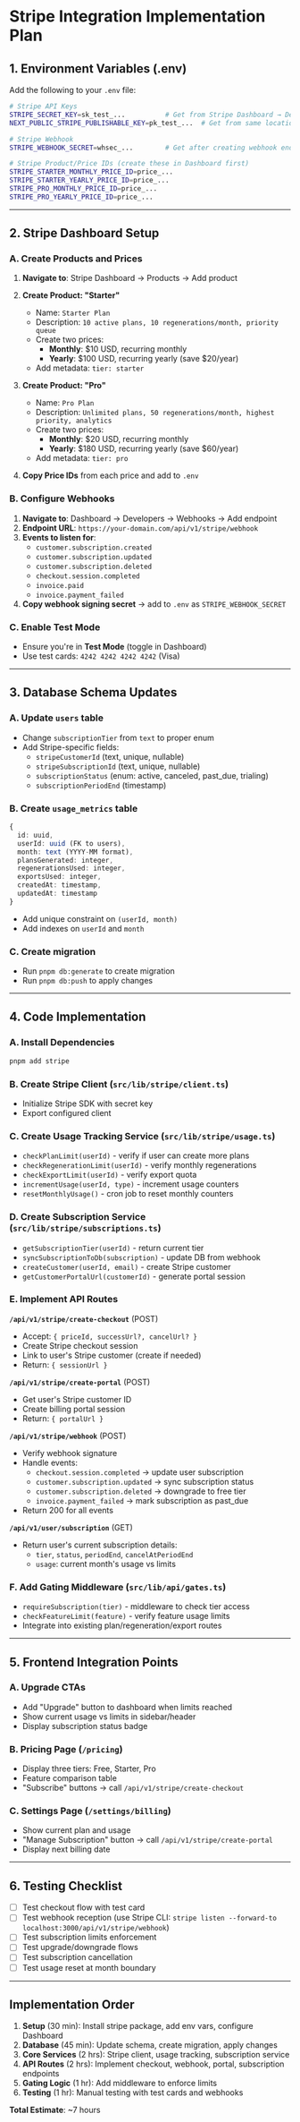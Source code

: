 # Stripe Integration Implementation Plan

## 1. Environment Variables (.env)

Add the following to your `.env` file:

```bash
# Stripe API Keys
STRIPE_SECRET_KEY=sk_test_...          # Get from Stripe Dashboard → Developers → API keys
NEXT_PUBLIC_STRIPE_PUBLISHABLE_KEY=pk_test_...  # Get from same location

# Stripe Webhook
STRIPE_WEBHOOK_SECRET=whsec_...        # Get after creating webhook endpoint in Dashboard

# Stripe Product/Price IDs (create these in Dashboard first)
STRIPE_STARTER_MONTHLY_PRICE_ID=price_...
STRIPE_STARTER_YEARLY_PRICE_ID=price_...
STRIPE_PRO_MONTHLY_PRICE_ID=price_...
STRIPE_PRO_YEARLY_PRICE_ID=price_...
```

---

## 2. Stripe Dashboard Setup

### A. Create Products and Prices

1. **Navigate to**: Stripe Dashboard → Products → Add product

2. **Create Product: "Starter"**
   - Name: `Starter Plan`
   - Description: `10 active plans, 10 regenerations/month, priority queue`
   - Create two prices:
     - **Monthly**: $10 USD, recurring monthly
     - **Yearly**: $100 USD, recurring yearly (save $20/year)
   - Add metadata: `tier: starter`

3. **Create Product: "Pro"**
   - Name: `Pro Plan`
   - Description: `Unlimited plans, 50 regenerations/month, highest priority, analytics`
   - Create two prices:
     - **Monthly**: $20 USD, recurring monthly
     - **Yearly**: $180 USD, recurring yearly (save $60/year)
   - Add metadata: `tier: pro`

4. **Copy Price IDs** from each price and add to `.env`

### B. Configure Webhooks

1. **Navigate to**: Dashboard → Developers → Webhooks → Add endpoint
2. **Endpoint URL**: `https://your-domain.com/api/v1/stripe/webhook`
3. **Events to listen for**:
   - `customer.subscription.created`
   - `customer.subscription.updated`
   - `customer.subscription.deleted`
   - `checkout.session.completed`
   - `invoice.paid`
   - `invoice.payment_failed`
4. **Copy webhook signing secret** → add to `.env` as `STRIPE_WEBHOOK_SECRET`

### C. Enable Test Mode

- Ensure you're in **Test Mode** (toggle in Dashboard)
- Use test cards: `4242 4242 4242 4242` (Visa)

---

## 3. Database Schema Updates

### A. Update `users` table

- Change `subscriptionTier` from `text` to proper enum
- Add Stripe-specific fields:
  - `stripeCustomerId` (text, unique, nullable)
  - `stripeSubscriptionId` (text, unique, nullable)
  - `subscriptionStatus` (enum: active, canceled, past_due, trialing)
  - `subscriptionPeriodEnd` (timestamp)

### B. Create `usage_metrics` table

```typescript
{
  id: uuid,
  userId: uuid (FK to users),
  month: text (YYYY-MM format),
  plansGenerated: integer,
  regenerationsUsed: integer,
  exportsUsed: integer,
  createdAt: timestamp,
  updatedAt: timestamp
}
```

- Add unique constraint on `(userId, month)`
- Add indexes on `userId` and `month`

### C. Create migration

- Run `pnpm db:generate` to create migration
- Run `pnpm db:push` to apply changes

---

## 4. Code Implementation

### A. Install Dependencies

```bash
pnpm add stripe
```

### B. Create Stripe Client (`src/lib/stripe/client.ts`)

- Initialize Stripe SDK with secret key
- Export configured client

### C. Create Usage Tracking Service (`src/lib/stripe/usage.ts`)

- `checkPlanLimit(userId)` - verify if user can create more plans
- `checkRegenerationLimit(userId)` - verify monthly regenerations
- `checkExportLimit(userId)` - verify export quota
- `incrementUsage(userId, type)` - increment usage counters
- `resetMonthlyUsage()` - cron job to reset monthly counters

### D. Create Subscription Service (`src/lib/stripe/subscriptions.ts`)

- `getSubscriptionTier(userId)` - return current tier
- `syncSubscriptionToDb(subscription)` - update DB from webhook
- `createCustomer(userId, email)` - create Stripe customer
- `getCustomerPortalUrl(customerId)` - generate portal session

### E. Implement API Routes

**`/api/v1/stripe/create-checkout`** (POST)

- Accept: `{ priceId, successUrl?, cancelUrl? }`
- Create Stripe checkout session
- Link to user's Stripe customer (create if needed)
- Return: `{ sessionUrl }`

**`/api/v1/stripe/create-portal`** (POST)

- Get user's Stripe customer ID
- Create billing portal session
- Return: `{ portalUrl }`

**`/api/v1/stripe/webhook`** (POST)

- Verify webhook signature
- Handle events:
  - `checkout.session.completed` → update user subscription
  - `customer.subscription.updated` → sync subscription status
  - `customer.subscription.deleted` → downgrade to free tier
  - `invoice.payment_failed` → mark subscription as past_due
- Return 200 for all events

**`/api/v1/user/subscription`** (GET)

- Return user's current subscription details:
  - `tier`, `status`, `periodEnd`, `cancelAtPeriodEnd`
  - `usage`: current month's usage vs limits

### F. Add Gating Middleware (`src/lib/api/gates.ts`)

- `requireSubscription(tier)` - middleware to check tier access
- `checkFeatureLimit(feature)` - verify feature usage limits
- Integrate into existing plan/regeneration/export routes

---

## 5. Frontend Integration Points

### A. Upgrade CTAs

- Add "Upgrade" button to dashboard when limits reached
- Show current usage vs limits in sidebar/header
- Display subscription status badge

### B. Pricing Page (`/pricing`)

- Display three tiers: Free, Starter, Pro
- Feature comparison table
- "Subscribe" buttons → call `/api/v1/stripe/create-checkout`

### C. Settings Page (`/settings/billing`)

- Show current plan and usage
- "Manage Subscription" button → call `/api/v1/stripe/create-portal`
- Display next billing date

---

## 6. Testing Checklist

- [ ] Test checkout flow with test card
- [ ] Test webhook reception (use Stripe CLI: `stripe listen --forward-to localhost:3000/api/v1/stripe/webhook`)
- [ ] Test subscription limits enforcement
- [ ] Test upgrade/downgrade flows
- [ ] Test subscription cancellation
- [ ] Test usage reset at month boundary

---

## Implementation Order

1. **Setup** (30 min): Install stripe package, add env vars, configure Dashboard
2. **Database** (45 min): Update schema, create migration, apply changes
3. **Core Services** (2 hrs): Stripe client, usage tracking, subscription service
4. **API Routes** (2 hrs): Implement checkout, webhook, portal, subscription endpoints
5. **Gating Logic** (1 hr): Add middleware to enforce limits
6. **Testing** (1 hr): Manual testing with test cards and webhooks

**Total Estimate**: ~7 hours
